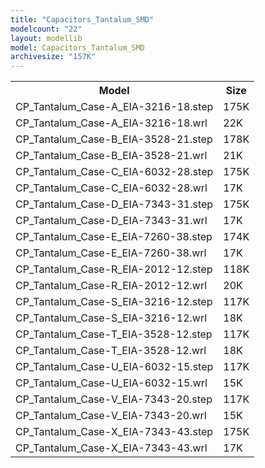 ```yaml
---
title: "Capacitors_Tantalum_SMD"
modelcount: "22"
layout: modellib
model: Capacitors_Tantalum_SMD
archivesize: "157K"
---
```


<table><tr>
<th>Model</th>
<th>Size</th>
</tr>
<tr><td>CP_Tantalum_Case-A_EIA-3216-18.step</td><td>175K</td></tr>
<tr><td>CP_Tantalum_Case-A_EIA-3216-18.wrl</td><td>22K</td></tr>
<tr><td>CP_Tantalum_Case-B_EIA-3528-21.step</td><td>178K</td></tr>
<tr><td>CP_Tantalum_Case-B_EIA-3528-21.wrl</td><td>21K</td></tr>
<tr><td>CP_Tantalum_Case-C_EIA-6032-28.step</td><td>175K</td></tr>
<tr><td>CP_Tantalum_Case-C_EIA-6032-28.wrl</td><td>17K</td></tr>
<tr><td>CP_Tantalum_Case-D_EIA-7343-31.step</td><td>175K</td></tr>
<tr><td>CP_Tantalum_Case-D_EIA-7343-31.wrl</td><td>17K</td></tr>
<tr><td>CP_Tantalum_Case-E_EIA-7260-38.step</td><td>174K</td></tr>
<tr><td>CP_Tantalum_Case-E_EIA-7260-38.wrl</td><td>17K</td></tr>
<tr><td>CP_Tantalum_Case-R_EIA-2012-12.step</td><td>118K</td></tr>
<tr><td>CP_Tantalum_Case-R_EIA-2012-12.wrl</td><td>20K</td></tr>
<tr><td>CP_Tantalum_Case-S_EIA-3216-12.step</td><td>117K</td></tr>
<tr><td>CP_Tantalum_Case-S_EIA-3216-12.wrl</td><td>18K</td></tr>
<tr><td>CP_Tantalum_Case-T_EIA-3528-12.step</td><td>117K</td></tr>
<tr><td>CP_Tantalum_Case-T_EIA-3528-12.wrl</td><td>18K</td></tr>
<tr><td>CP_Tantalum_Case-U_EIA-6032-15.step</td><td>117K</td></tr>
<tr><td>CP_Tantalum_Case-U_EIA-6032-15.wrl</td><td>15K</td></tr>
<tr><td>CP_Tantalum_Case-V_EIA-7343-20.step</td><td>117K</td></tr>
<tr><td>CP_Tantalum_Case-V_EIA-7343-20.wrl</td><td>15K</td></tr>
<tr><td>CP_Tantalum_Case-X_EIA-7343-43.step</td><td>175K</td></tr>
<tr><td>CP_Tantalum_Case-X_EIA-7343-43.wrl</td><td>17K</td></tr>
